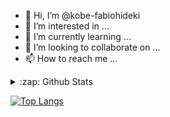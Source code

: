 - 👋 Hi, I’m @kobe-fabiohideki
- 👀 I’m interested in ...
- 🌱 I’m currently learning ...
- 💞️ I’m looking to collaborate on ...
- 📫 How to reach me ...

<!---
kobe-fabiohideki/kobe-fabiohideki is a ✨ special ✨ repository because its `README.md` (this file) appears on your GitHub profile.
You can click the Preview link to take a look at your changes.
--->

<details>
  <summary>:zap: Github Stats</summary>
  <img src="https://github-readme-stats.vercel.app/api?username=kobe-fabiohideki&&show_icons=true&count_private=true&title_color=222222&icon_color=03A87C&text_color=333333&bg_color=ffffff">
</details>

[![Top Langs](https://github-readme-stats.vercel.app/api/top-langs/?username=kobe-fabiohideki&layout=compact)](https://github.com/anuraghazra/github-readme-stats)
